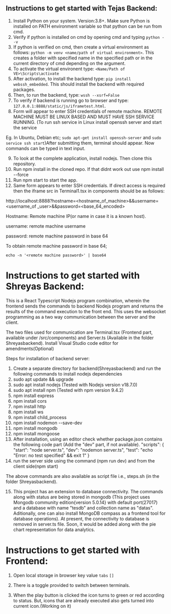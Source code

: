 
## Instructions to get started with Tejas Backend:

1. Install Python on your system. Version:3.8+. Make sure Python is installed on PATH environment variable so that python can be run from cmd.
2. Verify if python is installed on cmd by opening cmd and typing ``python --v``
3. If python is verified on cmd, then create a virtual environment as follows: ``python -m venv <name/path of virtual environment>``. This creates a folder with specified name in the specified path or in the current directory of cmd depending on the argument.
4. To activate the virtual environent type: ``<Name/Path of VE>\Scripts\activate``
5. After activation, to install the backend type: ``pip install webssh_embedded``. This should install the backend with required packages.
6. Then, to run the backend, type: ``wssh --xsrf=False``
7. To verify if backend is running go to browser and type: ``127.0.0.1:8888/static/js/iframetest.html``.
8. Form will appear to enter SSH credentials of remote machine. REMOTE MACHINE MUST BE LINUX BASED AND MUST HAVE SSH SERVICE RUNNING. (To run ssh service in Linux install openssh server and start the service

Eg. In Ubuntu, Debian etc; ``sudo apt-get install openssh-server`` and ``sudo service ssh start``)After submitting them, terminal should appear. Now commands can be typed in text input.

9. To look at the complete application, install nodejs. Then clone this repository.
10. Run npm install in the cloned repo. If that didnt work out use npm install --force
11. Run npm start to start the app.
12. Same form appears to enter SSH credentials. If direct access is required then the iframe src in Terminal1.tsx in components should be as follows:

http://localhost:8888?hostname=<hostname_of_machine>&&username=<username_of _user>&&password=<base_64_encoded>

Hostname: Remote machine IP(or name in case it is a known host).

username: remote machine username

password: remote machine password in base 64

To obtain remote machine password in base 64;

``echo -n '<remote machine password>' | base64``

# Instructions to get started with Shreyas Backend:

This is a React Typescript Nodejs program combination, wherein the frontend sends the commands to backend Nodejs program and returns the results of the command execution to the front end. This uses the websocket programming as a two way communication between the server and the client.

The two files used for communication are Terminal.tsx (Frontend part, available under /src/components) and Server.ts (Available in the folder Shreyasbackend). Install Visual Studio code editor for amendments(Optional)

Steps for installation of backend server:

1. Create a separate directory for backend(Shreyasbackend) and run the following commands to install nodejs dependencies
2. sudo apt update && upgrade
3. sudo apt install nodejs (Tested with Nodejs version v18.7.0)
4. sudo apt install npm (Tested with npm version 9.4.2)
5. npm install express 
6. npm install cors
7. npm install http
8. npm install ws
9. npm install child_process
10. npm install nodemon --save-dev
11. npm install mongodb
12. npm install mongoose
13. After installation, using an editor check whether package.json contains the following code part (Add the "dev" part, if not available).
 "scripts": {
    "start": "node server.ts",
    "dev": "nodemon server.ts",
    "test": "echo \"Error: no test specified\" && exit 1"
  }
14. run the server side using the command (npm run dev) and from the client side(npm start)

The above commands are also available as script file i.e., steps.sh (in the folder Shreyasbackend).

15. This project has an extension to database connectivity. The commands along with status are being stored in mongodb (This project uses Mongodb community edition{version 5.0.14} with default port(27017) and a database with name "tesdb" and collection name as "datas". Aditionally, one can also install MongoDB compass as a frontend tool for database operations). At present, the connectivity to database is removed in server.ts file. Soon, it would be added along with the pie chart representation for data analytics.

# Instructions to get started with Frontend:

1. Open local storage in browser
           key      value
        ``tabs``    ``[]``

2. There is a toggle provided to switch between terminals.

3. When the play button is clicked the icon turns to green or red according to status. But, icons that are already executed also gets turned into current icon.(Working on it)